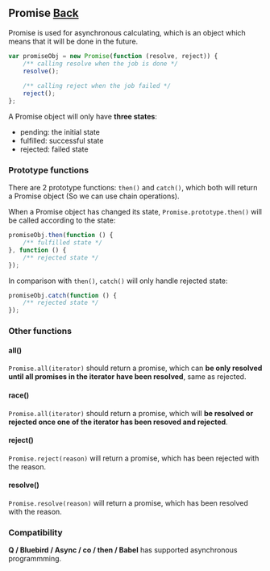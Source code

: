 ## Promise [Back](./../es6.md)

Promise is used for asynchronous calculating, which is an object which means that it will be done in the future.

```js
var promiseObj = new Promise(function (resolve, reject)) {
    /** calling resolve when the job is done */
    resolve();
    
    /** calling reject when the job failed */
    reject();
};
```

A Promise object will only have **three states**:

- pending: the initial state
- fulfilled: successful state
- rejected: failed state

### Prototype functions

There are 2 prototype functions: `then()` and `catch()`, which both will return a Promise object (So we can use chain operations).

When a Promise object has changed its state, `Promise.prototype.then()` will be called according to the state:

```js
promiseObj.then(function () {
    /** fulfilled state */
}, function () {
    /** rejected state */
});
```

In comparison with `then()`, `catch()` will only handle rejected state:

```js
promiseObj.catch(function () {
    /** rejected state */
});
```

### Other functions

#### all()

`Promise.all(iterator)` should return a promise, which can **be only resolved until all promises in the iterator have been resolved**, same as rejected.

#### race()

`Promise.all(iterator)` should return a promise, which will **be resolved or rejected once one of the iterator has been resoved and rejected**.

#### reject()

`Promise.reject(reason)` will return a promise, which has been rejected with the reason.

#### resolve()

`Promise.resolve(reason)` will return a promise, which has been resolved with the reason.

### Compatibility

**Q / Bluebird / Async / co / then / Babel** has supported asynchronous programmming.